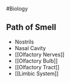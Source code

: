 #Biology
## Path of Smell
* Nostrils
* Nasal Cavity
* [[Olfactory Nerves]]
* [[Olfactory Bulb]]
* [[Olfactory Tract]]
* [[Limbic System]]